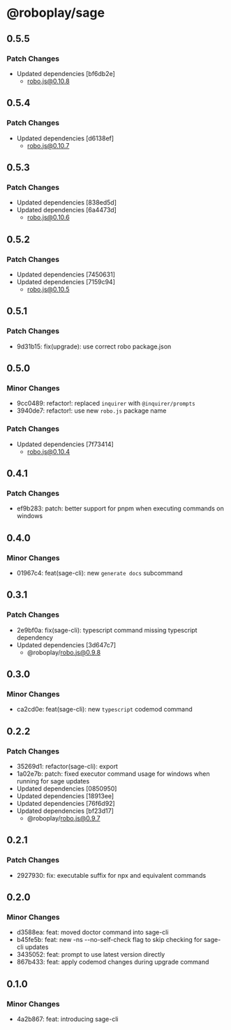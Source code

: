 # @roboplay/sage

## 0.5.5

### Patch Changes

- Updated dependencies [bf6db2e]
  - robo.js@0.10.8

## 0.5.4

### Patch Changes

- Updated dependencies [d6138ef]
  - robo.js@0.10.7

## 0.5.3

### Patch Changes

- Updated dependencies [838ed5d]
- Updated dependencies [6a4473d]
  - robo.js@0.10.6

## 0.5.2

### Patch Changes

- Updated dependencies [7450631]
- Updated dependencies [7159c94]
  - robo.js@0.10.5

## 0.5.1

### Patch Changes

- 9d31b15: fix(upgrade): use correct robo package.json

## 0.5.0

### Minor Changes

- 9cc0489: refactor!: replaced `inquirer` with `@inquirer/prompts`
- 3940de7: refactor!: use new `robo.js` package name

### Patch Changes

- Updated dependencies [7f73414]
  - robo.js@0.10.4

## 0.4.1

### Patch Changes

- ef9b283: patch: better support for pnpm when executing commands on windows

## 0.4.0

### Minor Changes

- 01967c4: feat(sage-cli): new `generate docs` subcommand

## 0.3.1

### Patch Changes

- 2e9bf0a: fix(sage-cli): typescript command missing typescript dependency
- Updated dependencies [3d647c7]
  - @roboplay/robo.js@0.9.8

## 0.3.0

### Minor Changes

- ca2cd0e: feat(sage-cli): new `typescript` codemod command

## 0.2.2

### Patch Changes

- 35269d1: refactor(sage-cli): export
- 1a02e7b: patch: fixed executor command usage for windows when running for sage updates
- Updated dependencies [0850950]
- Updated dependencies [18913ee]
- Updated dependencies [76f6d92]
- Updated dependencies [bf23d17]
  - @roboplay/robo.js@0.9.7

## 0.2.1

### Patch Changes

- 2927930: fix: executable suffix for npx and equivalent commands

## 0.2.0

### Minor Changes

- d3588ea: feat: moved doctor command into sage-cli
- b45fe5b: feat: new -ns --no-self-check flag to skip checking for sage-cli updates
- 3435052: feat: prompt to use latest version directly
- 867b433: feat: apply codemod changes during upgrade command

## 0.1.0

### Minor Changes

- 4a2b867: feat: introducing sage-cli
